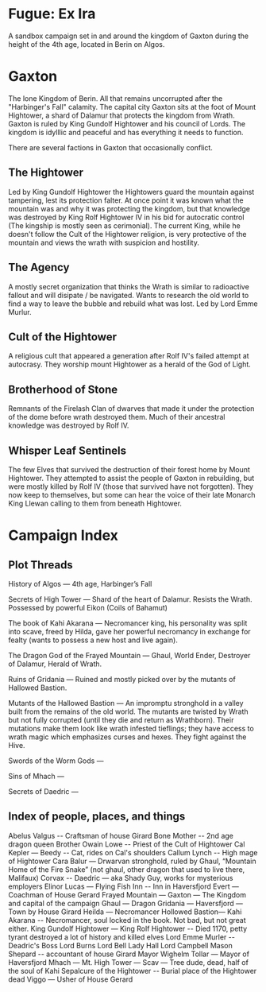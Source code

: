 # Fugue: Ex Ira

A sandbox campaign set in and around the kingdom of Gaxton during the height of the 4th age, located in Berin on Algos.

# Gaxton

The lone Kingdom of Berin. All that remains uncorrupted after the "Harbinger's Fall" calamity. The capital city Gaxton sits at the foot of Mount Hightower, a shard of Dalamur that protects the kingdom from Wrath. Gaxton is ruled by King Gundolf Hightower and his council of Lords. The kingdom is idylllic and peaceful and has everything it needs to function.

There are several factions in Gaxton that occasionally conflict.

## The Hightower

Led by King Gundolf Hightower the Hightowers guard the mountain against tampering, lest its protection falter. At once point it was known what the mountain was and why it was protecting the kingdom, but that knowledge was destroyed by King Rolf Hightower IV in his bid for autocratic control (The kingship is mostly seen as cerimonial). The current King, while he doesn't follow the Cult of the Hightower religion, is very protective of the mountain and views the wrath with suspicion and hostility.

## The Agency

A mostly secret organization that thinks the Wrath is similar to radioactive fallout and will disipate / be navigated. Wants to research the old world to find a way to leave the bubble and rebuild what was lost. Led by Lord Emme Murlur.

## Cult of the Hightower

A religious cult that appeared a generation after Rolf IV's failed attempt at autocrasy. They worship mount Hightower as a herald of the God of Light.

## Brotherhood of Stone

Remnants of the Firelash Clan of dwarves that made it under the protection of the dome before wrath destroyed them. Much of their ancestral knowledge was destroyed by Rolf IV.

## Whisper Leaf Sentinels

The few Elves that survived the destruction of their forest home by Mount Hightower. They attempted to assist the people of Gaxton in rebuilding, but were mostly killed by Rolf IV (those that survived have not forgotten). They now keep to themselves, but some can hear the voice of their late Monarch King Llewan calling to them from beneath Hightower.


# Campaign Index

## Plot Threads
History of Algos — 4th age, Harbinger’s Fall

Secrets of High Tower — Shard of the heart of Dalamur. Resists the Wrath. Possessed by powerful Eikon (Coils of Bahamut)

The book of Kahi Akarana — Necromancer king, his personality was split into scave, freed by Hilda, gave her powerful necromancy in exchange for fealty (wants to possess a new host and live again).

The Dragon God of the Frayed Mountain — Ghaul, World Ender, Destroyer of Dalamur, Herald of Wrath.

Ruins of Gridania — Ruined and mostly picked over by the mutants of Hallowed Bastion.

Mutants of the Hallowed Bastion — An impromptu stronghold in a valley built from the remains of the old world. The mutants are twisted by Wrath but not fully corrupted (until they die and return as Wrathborn). Their mutations make them look like wrath infested tieflings; they have access to wrath magic which emphasizes curses and hexes. They fight against the Hive.

Swords of the Worm Gods —

Sins of Mhach —

Secrets of Daedric —




## Index of people, places, and things
Abelus Valgus -- Craftsman of house Girard
Bone Mother -- 2nd age dragon queen
Brother Owain Lowe -- Priest of the Cult of Hightower
Cal Kepler —
    Beedy -- Cat, rides on Cal's shoulders
Callum Lynch -- High mage of Hightower
Cara Balur — Drwarvan stronghold, ruled by Ghaul, “Mountain Home of the Fire Snake” (not ghaul, other dragon that used to live there, Malifaux)
Corvax --
Daedric — aka Shady Guy, works for mysterious employers
Elinor Lucas —
Flying Fish Inn -- Inn in Haversfjord
Evert — Coachman of House Gerard
Frayed Mountain —
Gaxton — The Kingdom and capital of the campaign
Ghaul — Dragon
Gridania —
Haversfjord — Town by House Girard
Heilda — Necromancer
Hollowed Bastion— 
Kahi Akarana -- Necromancer, soul locked in the book. Not bad, but not great either.
King Gundolf Hightower —
King Rolf Hightower -- Died 1170, petty tyrant destroyed a lot of history and killed elves
Lord Emme Murler -- Deadric's Boss
Lord Burns
Lord Bell
Lady Hall
Lord Campbell
Mason Shepard -- accountant of house Girard
Mayor Wighelm Tollar — Mayor of Haversfjord
Mhach —
Mt. High Tower —
Scav — Tree dude, dead, half of the soul of Kahi
Sepalcure of the Hightower -- Burial place of the Hightower dead
Viggo — Usher of House Gerard